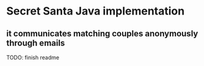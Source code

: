 # Secret Santa Java implementation
## it communicates matching couples anonymously through emails

TODO: finish readme
